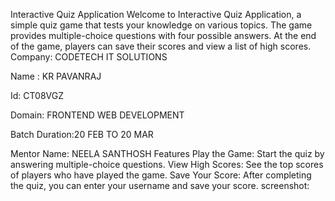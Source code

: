 Interactive Quiz Application Welcome to Interactive Quiz Application, a simple quiz game that tests your knowledge on various topics. The game provides multiple-choice questions with four possible answers. At the end of the game, players can save their scores and view a list of high scores. Company: CODETECH IT SOLUTIONS

Name : KR PAVANRAJ

Id: CT08VGZ

Domain: FRONTEND WEB DEVELOPMENT

Batch Duration:20 FEB TO 20 MAR

Mentor Name: NEELA SANTHOSH Features Play the Game: Start the quiz by answering multiple-choice questions. View High Scores: See the top scores of players who have played the game. Save Your Score: After completing the quiz, you can enter your username and save your score. 
screenshot:
